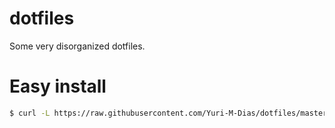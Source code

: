 # dotfiles

Some very disorganized dotfiles.

# Easy install

```bash
$ curl -L https://raw.githubusercontent.com/Yuri-M-Dias/dotfiles/master/easy_dotfiles | bash
```

